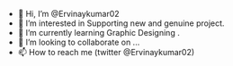 - 👋 Hi, I’m @Ervinaykumar02
- 👀 I’m interested in Supporting new and genuine project.
- 🌱 I’m currently learning Graphic Designing .
- 💞️ I’m looking to collaborate on ...
- 📫 How to reach me (twitter @Ervinaykumar02)

<!---
Ervinaykumar02/Ervinaykumar02 is a ✨ special ✨ repository because its `README.md` (this file) appears on your GitHub profile.
You can click the Preview link to take a look at your changes.
--->

